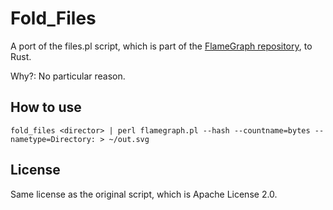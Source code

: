 Fold_Files
==========

A port of the files.pl script, which is part of the [FlameGraph
repository](https://github.com/brendangregg/FlameGraph), to Rust.

Why?: No particular reason.

How to use
----------

```shell
fold_files <director> | perl flamegraph.pl --hash --countname=bytes --nametype=Directory: > ~/out.svg
```

License
-------

Same license as the original script, which is Apache License 2.0.
